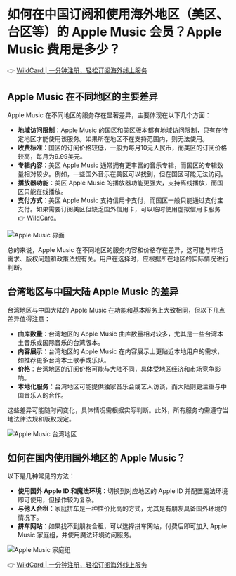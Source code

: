 # 如何在中国订阅和使用海外地区（美区、台区等）的 Apple Music 会员？Apple Music 费用是多少？

👉 [WildCard | 一分钟注册，轻松订阅海外线上服务](https://bbtdd.com/WildCard)

## Apple Music 在不同地区的主要差异

Apple Music 在不同地区的服务存在显著差异，主要体现在以下几个方面：

- **地域访问限制**：Apple Music 的国区和美区版本都有地域访问限制，只有在特定地区才能使用该服务。如果所在地区不在支持范围内，则无法使用。
- **收费标准**：国区的订阅价格较低，一般为每月10元人民币，而美区的订阅价格较高，每月为9.99美元。
- **专辑内容**：美区 Apple Music 通常拥有更丰富的音乐专辑，而国区的专辑数量相对较少。例如，一些国外音乐在美区可以找到，但在国区可能无法访问。
- **播放器功能**：美区 Apple Music 的播放器功能更强大，支持离线播放，而国区只能在线播放。
- **支付方式**：美区 Apple Music 支持信用卡支付，而国区一般只能通过支付宝支付。如果需要订阅美区但缺乏国外信用卡，可以临时使用虚拟信用卡服务 👉 [WildCard](https://bbtdd.com/WildCard)。

![Apple Music 界面](https://bbtdd.com/img/46846183267.webp)

总的来说，Apple Music 在不同地区的服务内容和价格存在差异，这可能与市场需求、版权问题和政策法规有关。用户在选择时，应根据所在地区的实际情况进行判断。

## 台湾地区与中国大陆 Apple Music 的差异

台湾地区与中国大陆的 Apple Music 在功能和基本服务上大致相同，但以下几点差异值得注意：

- **曲库数量**：台湾地区的 Apple Music 曲库数量相对较多，尤其是一些台湾本土音乐或国际音乐的台湾版本。
- **内容展示**：台湾地区的 Apple Music 在内容展示上更贴近本地用户的需求，如推荐更多台湾本土歌手或乐队。
- **价格**：台湾地区的订阅价格可能与大陆不同，具体受地区经济和市场竞争影响。
- **本地化服务**：台湾地区可能提供独家音乐会或艺人访谈，而大陆则更注重与中国音乐人的合作。

这些差异可能随时间变化，具体情况需根据实际判断。此外，所有服务均需遵守当地法律法规和版权规定。

![Apple Music 台湾地区](https://bbtdd.com/img/4801309765.webp)

## 如何在国内使用国外地区的 Apple Music？

以下是几种常见的方法：

- **使用国外 Apple ID 和魔法环境**：切换到对应地区的 Apple ID 并配置魔法环境即可使用，但操作较为复杂。
- **与他人合租**：家庭拼车是一种性价比高的方式，尤其是有朋友具备国外环境的情况下。
- **拼车网站**：如果找不到朋友合租，可以选择拼车网站，付费后即可加入 Apple Music 家庭组，并使用魔法环境访问服务。

![Apple Music 家庭组](https://bbtdd.com/img/13583722.webp)

👉 [WildCard | 一分钟注册，轻松订阅海外线上服务](https://bbtdd.com/WildCard)